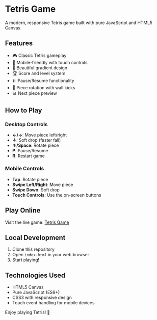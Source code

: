 # Tetris Game

A modern, responsive Tetris game built with pure JavaScript and HTML5 Canvas.

## Features

- 🎮 Classic Tetris gameplay
- 📱 Mobile-friendly with touch controls
- 🎨 Beautiful gradient design
- 🏆 Score and level system
- ⏸️ Pause/Resume functionality
- 🔄 Piece rotation with wall kicks
- 📊 Next piece preview

## How to Play

### Desktop Controls
- **←/→**: Move piece left/right
- **↓**: Soft drop (faster fall)
- **↑/Space**: Rotate piece
- **P**: Pause/Resume
- **R**: Restart game

### Mobile Controls
- **Tap**: Rotate piece
- **Swipe Left/Right**: Move piece
- **Swipe Down**: Soft drop
- **Touch Controls**: Use the on-screen buttons

## Play Online

Visit the live game: [Tetris Game](https://your-username.github.io/tetris-game/)

## Local Development

1. Clone this repository
2. Open `index.html` in your web browser
3. Start playing!

## Technologies Used

- HTML5 Canvas
- Pure JavaScript (ES6+)
- CSS3 with responsive design
- Touch event handling for mobile devices

Enjoy playing Tetris! 🎉